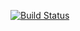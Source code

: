 
[![Build Status](https://travis-ci.org/ieru/kosa.png?branch=master)](https://travis-ci.org/ieru/kosa)
